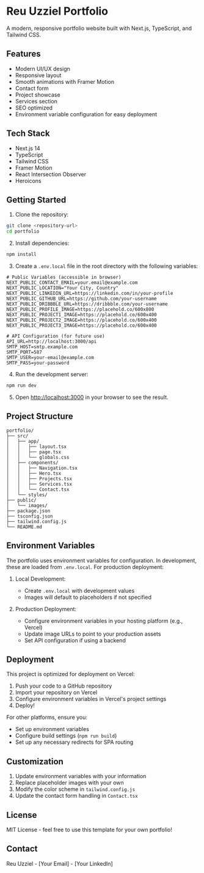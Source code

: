 # Reu Uzziel Portfolio

A modern, responsive portfolio website built with Next.js, TypeScript, and Tailwind CSS.

## Features

- Modern UI/UX design
- Responsive layout
- Smooth animations with Framer Motion
- Contact form
- Project showcase
- Services section
- SEO optimized
- Environment variable configuration for easy deployment

## Tech Stack

- Next.js 14
- TypeScript
- Tailwind CSS
- Framer Motion
- React Intersection Observer
- Heroicons

## Getting Started

1. Clone the repository:
```bash
git clone <repository-url>
cd portfolio
```

2. Install dependencies:
```bash
npm install
```

3. Create a `.env.local` file in the root directory with the following variables:
```env
# Public Variables (accessible in browser)
NEXT_PUBLIC_CONTACT_EMAIL=your.email@example.com
NEXT_PUBLIC_LOCATION="Your City, Country"
NEXT_PUBLIC_LINKEDIN_URL=https://linkedin.com/in/your-profile
NEXT_PUBLIC_GITHUB_URL=https://github.com/your-username
NEXT_PUBLIC_DRIBBBLE_URL=https://dribbble.com/your-username
NEXT_PUBLIC_PROFILE_IMAGE=https://placehold.co/600x800
NEXT_PUBLIC_PROJECT1_IMAGE=https://placehold.co/600x400
NEXT_PUBLIC_PROJECT2_IMAGE=https://placehold.co/600x400
NEXT_PUBLIC_PROJECT3_IMAGE=https://placehold.co/600x400

# API Configuration (for future use)
API_URL=http://localhost:3000/api
SMTP_HOST=smtp.example.com
SMTP_PORT=587
SMTP_USER=your-email@example.com
SMTP_PASS=your-password
```

4. Run the development server:
```bash
npm run dev
```

5. Open [http://localhost:3000](http://localhost:3000) in your browser to see the result.

## Project Structure

```
portfolio/
├── src/
│   ├── app/
│   │   ├── layout.tsx
│   │   ├── page.tsx
│   │   └── globals.css
│   ├── components/
│   │   ├── Navigation.tsx
│   │   ├── Hero.tsx
│   │   ├── Projects.tsx
│   │   ├── Services.tsx
│   │   └── Contact.tsx
│   └── styles/
├── public/
│   └── images/
├── package.json
├── tsconfig.json
├── tailwind.config.js
└── README.md
```

## Environment Variables

The portfolio uses environment variables for configuration. In development, these are loaded from `.env.local`. For production deployment:

1. Local Development:
   - Create `.env.local` with development values
   - Images will default to placeholders if not specified

2. Production Deployment:
   - Configure environment variables in your hosting platform (e.g., Vercel)
   - Update image URLs to point to your production assets
   - Set API configuration if using a backend

## Deployment

This project is optimized for deployment on Vercel:

1. Push your code to a GitHub repository
2. Import your repository on Vercel
3. Configure environment variables in Vercel's project settings
4. Deploy!

For other platforms, ensure you:
- Set up environment variables
- Configure build settings (`npm run build`)
- Set up any necessary redirects for SPA routing

## Customization

1. Update environment variables with your information
2. Replace placeholder images with your own
3. Modify the color scheme in `tailwind.config.js`
4. Update the contact form handling in `Contact.tsx`

## License

MIT License - feel free to use this template for your own portfolio!

## Contact

Reu Uzziel - [Your Email] - [Your LinkedIn] 